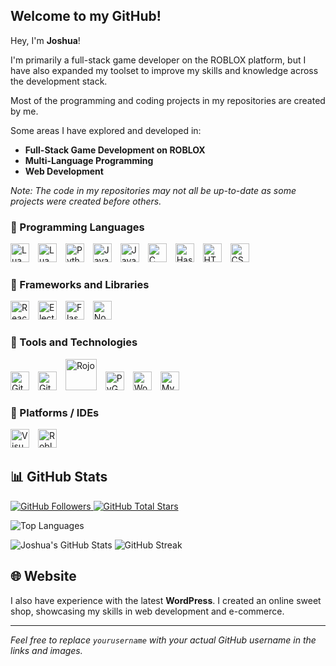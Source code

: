 ## Welcome to my GitHub!

Hey, I'm **Joshua**!

I'm primarily a full-stack game developer on the ROBLOX platform, but I have also expanded my toolset to improve my skills and knowledge across the development stack.

Most of the programming and coding projects in my repositories are created by me.

Some areas I have explored and developed in:

- **Full-Stack Game Development on ROBLOX**
- **Multi-Language Programming**
- **Web Development**

*Note: The code in my repositories may not all be up-to-date as some projects were created before others.*

### 🧰 Programming Languages

<p align="left" style="padding-top:0px;">
    <img alt="Lua" width="30px" style="padding-right:10px;" src="https://cdn.jsdelivr.net/gh/devicons/devicon/icons/lua/lua-plain-wordmark.svg" />
    <img alt="LuaU" width="30px" style="padding-right:10px;" src="https://upload.wikimedia.org/wikipedia/commons/thumb/8/8f/Luau_Logo_%28Programming_Language%29.svg/2048px-Luau_Logo_%28Programming_Language%29.svg.png" />
    <img alt="Python" width="30px" style="padding-right:10px;" src="https://cdn.jsdelivr.net/gh/devicons/devicon/icons/python/python-plain.svg" />
    <img alt="JavaScript" width="30px" style="padding-right:10px;" src="https://cdn.jsdelivr.net/gh/devicons/devicon/icons/javascript/javascript-original.svg" />
    <img alt="Java" width="30px" style="padding-right:10px;" src="https://cdn.jsdelivr.net/gh/devicons/devicon/icons/java/java-original.svg"/>
    <img alt="C" width="30px" style="padding-right:10px;" src="https://cdn.jsdelivr.net/gh/devicons/devicon/icons/c/c-original.svg"/>
    <img alt="Haskell" width="30px" style="padding-right:10px;" src="https://cdn.jsdelivr.net/gh/devicons/devicon/icons/haskell/haskell-original.svg"/>
    <img alt="HTML5" width="30px" style="padding-right:10px;" src="https://cdn.jsdelivr.net/gh/devicons/devicon/icons/html5/html5-original.svg" />
    <img alt="CSS3" width="30px" style="padding-right:10px;" src="https://cdn.jsdelivr.net/gh/devicons/devicon/icons/css3/css3-original.svg" />
</p>

### 🧰 Frameworks and Libraries

<p align="left" style="padding-top:0px;">
    <img alt="React" width="30px" style="padding-right:10px;" src="https://cdn.jsdelivr.net/gh/devicons/devicon/icons/react/react-original.svg"/>
    <img alt="Electron" width="30px" style="padding-right:10px;" src="https://cdn.jsdelivr.net/gh/devicons/devicon/icons/electron/electron-original.svg"/>
    <img alt="Flask" width="30px" style="padding-right:10px;" src="https://cdn.jsdelivr.net/gh/devicons/devicon/icons/flask/flask-original.svg"/>
    <img alt="Node.js" width="30px" style="padding-right:10px;" src="https://cdn.jsdelivr.net/gh/devicons/devicon/icons/nodejs/nodejs-original.svg"/>
</p>

### 🧰 Tools and Technologies

<p align="left" style="padding-top:0px;">
    <img alt="Git" width="30px" style="padding-right:10px;" src="https://cdn.jsdelivr.net/gh/devicons/devicon/icons/git/git-original.svg"/>
    <img alt="GitHub" width="30px" style="padding-right:10px;" src="https://cdn.jsdelivr.net/npm/simple-icons@v3/icons/github.svg" />
    <img alt="Rojo" width="50px" style="padding-right:10px;" src="https://rojo.space/assets/images/logo-151511d418967797798e02dc0ca74aaf.png" />
    <img alt="PyGame" width="30px" style="padding-right:10px;" src="https://www.pygame.org/docs/_static/pygame_logo.png" />
    <img alt="WordPress" width="30px" style="padding-right:10px;" src="https://cdn.jsdelivr.net/gh/devicons/devicon/icons/wordpress/wordpress-original.svg" />
    <img alt="MySQL" width="30px" style="padding-right:10px;" src="https://cdn.jsdelivr.net/gh/devicons/devicon/icons/mysql/mysql-original.svg"/>
</p>

### 🧰 Platforms / IDEs

<p align="left">
    <img alt="Visual Studio Code" width="30px" style="padding-right:10px;" src="https://cdn.jsdelivr.net/gh/devicons/devicon/icons/vscode/vscode-original.svg"/> 
    <img alt="Roblox Studio" width="30px" style="padding-right:10px;" src="https://upload.wikimedia.org/wikipedia/commons/6/6d/Roblox_Studio_Icon.png" />
</p>

## 📊 GitHub Stats

<p align="left">
    <a href="https://github.com/yourusername?tab=followers">
        <img alt="GitHub Followers" title="Github Followers" src="https://img.shields.io/github/followers/yourusername?color=236ad3&label=Follow&style=for-the-badge&logo=github"/>
    </a>
    <a href="https://github.com/yourusername?tab=repositories">
        <img alt="GitHub Total Stars" title="Stars on GitHub" src="https://img.shields.io/github/stars/yourusername?color=55960c&style=for-the-badge&logo=github"/>
    </a>
</p>

<img src="https://github-readme-stats.vercel.app/api/top-langs/?username=yourusername&langs_count=10&title_color=FC0000&text_color=ffffff&icon_color=FC0000&bg_color=151718&hide_border=true&locale=en&custom_title=Top%20%Languages" alt="Top Languages" />

![Joshua's GitHub Stats](https://github-readme-stats.vercel.app/api?username=yourusername&show_icons=true&theme=gruvbox)
![GitHub Streak](https://streak-stats.demolab.com?user=yourusername&theme=gruvbox&border_radius=4.5)

## 🌐 Website

I also have experience with the latest **WordPress**. I created an online sweet shop, showcasing my skills in web development and e-commerce.

---

*Feel free to replace `yourusername` with your actual GitHub username in the links and images.*
